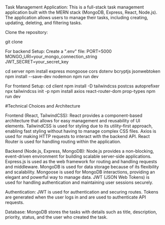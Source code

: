 Task Management Application:
This is a full-stack task management application built with the MERN stack (MongoDB, Express, React, Node.js). The application allows users to manage their tasks, including creating, updating, deleting, and filtering tasks.



Clone the repository:

git clone <repository-url>

For backend Setup:
Create a ".env" file:
PORT=5000
MONGO_URI=your_mongo_connection_string
JWT_SECRET=your_secret_key

cd server
npm install express mongoose cors dotenv bcryptjs jsonwebtoken
npm install --save-dev nodemon
npm run dev


For frontend Setup:
cd client
npm install -D tailwindcss postcss autoprefixer
npx tailwindcss init -p
npm install axios react-router-dom prop-types
npm run dev


#Technical Choices and Architecture

Frontend (React, TailwindCSS):
React provides a component-based architecture that allows for easy management and reusability of UI elements.
TailwindCSS is used for styling due to its utility-first approach, enabling fast styling without having to manage complex CSS files.
Axios is used for making HTTP requests to interact with the backend API.
React Router is used for handling routing within the application.

Backend (Node.js, Express, MongoDB):
Node.js provides a non-blocking, event-driven environment for building scalable server-side applications.
Express.js is used as the web framework for routing and handling requests and middleware.
MongoDB is used for data storage because of its flexibility and scalability. Mongoose is used for MongoDB interactions, providing an elegant and powerful way to manage data.
JWT (JSON Web Tokens) is used for handling authentication and maintaining user sessions securely.

Authentication:
JWT is used for authentication and securing routes. Tokens are generated when the user logs in and are used to authenticate API requests.

Database:
MongoDB stores the tasks with details such as title, description, priority, status, and the user who created the task.